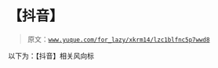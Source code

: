 # 【抖音】

> 原文：[`www.yuque.com/for_lazy/xkrm14/lzc1blfnc5p7wwd8`](https://www.yuque.com/for_lazy/xkrm14/lzc1blfnc5p7wwd8)



以下为：【抖音】相关风向标 



